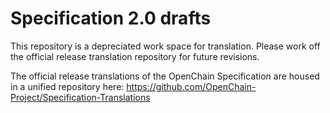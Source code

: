 # Specification 2.0 drafts

This repository is a depreciated work space for translation. Please work off the official release translation repository for future revisions.

The official release translations of the OpenChain Specification are housed in a unified repository here: https://github.com/OpenChain-Project/Specification-Translations
